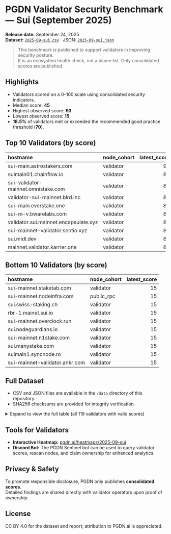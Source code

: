 # PGDN Validator Security Benchmark — Sui (September 2025)

**Release date:** September 24, 2025  
**Dataset:** [`2025-09-sui.csv`](../data/2025-09-sui.csv) · JSON: [`2025-09-sui.json`](../data/2025-09-sui.json)  

> This benchmark is published to support validators in improving security posture.  
> It is an ecosystem health check, not a blame list. Only consolidated scores are published.  

## Highlights
- Validators scored on a 0–100 scale using consolidated security indicators.  
- Median score: **45**  
- Highest observed score: **93**  
- Lowest observed score: **15**  
- **18.5%** of validators met or exceeded the recommended good practice threshold (**70**).  

## Top 10 Validators (by score)
| hostname                              | node_cohort   |   latest_score |
|:--------------------------------------|:--------------|---------------:|
| sui-main.astrostakers.com             | validator     |             93 |
| suimain01.chainflow.io                | validator     |             85 |
| sui-validator-mainnet.omnistake.com   | validator     |             85 |
| validator-sui-mainnet.blrd.inc        | validator     |             85 |
| sui-main.everstake.one                | validator     |             85 |
| sui-m-v.bwarelabs.com                 | validator     |             85 |
| validator.sui.mainnet.encapsulate.xyz | validator     |             85 |
| sui-mainnet-validator.sentio.xyz      | validator     |             80 |
| sui.midl.dev                          | validator     |             80 |
| mainnet.validator.karrier.one         | validator     |             80 |

## Bottom 10 Validators (by score)
| hostname                       | node_cohort   |   latest_score |
|:-------------------------------|:--------------|---------------:|
| sui-mainnet.staketab.com       | validator     |             15 |
| sui-mainnet.nodeinfra.com      | public_rpc    |             15 |
| sui.swiss-staking.ch           | validator     |             15 |
| rbr-1.mainet.sui.io            | validator     |             15 |
| sui-mainnet.overclock.run      | validator     |             15 |
| sui.nodeguardians.io           | validator     |             15 |
| sui-mainnet.n1stake.com        | validator     |             15 |
| sui.manystake.com              | validator     |             15 |
| suimain1.syncnode.ro           | validator     |             15 |
| sui-mainnet-validator.ankr.com | validator     |             15 |

## Full Dataset
- CSV and JSON files are available in the `/data` directory of this repository.  
- SHA256 checksums are provided for integrity verification.  

<details>
<summary>Expand to view the full table (all 119 validators with valid scores)</summary>

| hostname                                               | node_cohort   |   latest_score |
|:-------------------------------------------------------|:--------------|---------------:|
| sui-main.astrostakers.com                              | validator     |             93 |
| suimain01.chainflow.io                                 | validator     |             85 |
| sui-validator-mainnet.omnistake.com                    | validator     |             85 |
| validator-sui-mainnet.blrd.inc                         | validator     |             85 |
| sui-main.everstake.one                                 | validator     |             85 |
| sui-m-v.bwarelabs.com                                  | validator     |             85 |
| validator.sui.mainnet.encapsulate.xyz                  | validator     |             85 |
| sui-mainnet-validator.sentio.xyz                       | validator     |             80 |
| sui.midl.dev                                           | validator     |             80 |
| mainnet.validator.karrier.one                          | validator     |             80 |
| ika-validator.sui-mainnet.ika.xyz                      | validator     |             80 |
| sui.vestige.systems                                    | validator     |             80 |
| mainnet.validator.haedal.xyz                           | validator     |             80 |
| p2p.0018df71-34f0-470d-b60c-77f8dbf7960d.sui.bison.run | validator     |             80 |
| validator.mainnet.sui.mirai.cloud                      | validator     |             80 |
| lus776.stwserver.net                                   | validator     |             75 |
| validator-mainnet.bucketprotocol.io                    | validator     |             75 |
| cypher-mainnet.juicystake.io                           | validator     |             75 |
| sui-mn-validator.ibriz.ai                              | validator     |             75 |
| validator.mainnet.sui.zkvalidator.com                  | validator     |             75 |
| validator.mainnet.alphafi.xyz                          | validator     |             75 |
| juicy-sui-main.juicystake.io                           | validator     |             72 |
| val01-sui-m.pops.one                                   | validator     |             60 |
| sui-mainnet.nodes.lgns.xyz                             | validator     |             60 |
| sui.synergynodes.com                                   | validator     |             60 |
| sui-mainnet.interestlabs.io                            | validator     |             60 |
| sui.hashkey.cloud                                      | validator     |             60 |
| val1.premainnet.sui.p2p.org                            | validator     |             60 |
| sui-validator.bartestnet.com                           | validator     |             60 |
| mainnet-sui-validator.onbuff.com                       | validator     |             60 |
| sui-tdmtech-validator.ankr.com                         | validator     |             60 |
| sui-mainnet.stakewith.us                               | validator     |             60 |
| sui.bci.glxy.com                                       | validator     |             60 |
| sui-mainnet.chainode.tech                              | validator     |             60 |
| sui.artifact-staking.io                                | validator     |             60 |
| sui-mainnet-val1.services.asymmetric.re                | validator     |             60 |
| sui-mainnet-figment.staking.production.figment.io      | validator     |             60 |
| sui.chainide.com                                       | validator     |             60 |
| sui.stakingwizard.com                                  | validator     |             60 |
| n1.sui.kelepool.io                                     | validator     |             57 |
| sui-mainnet.brightlystake.com                          | validator     |             57 |
| sui.harbor.chorus.one                                  | validator     |             57 |
| sui-mainnet.testnet-pride.com                          | validator     |             57 |
| validator.mainnet.scallop.io                           | validator     |             54 |
| suinode.cogentcrypto.io                                | validator     |             50 |
| sui-validator.peeranha.io                              | validator     |             49 |
| sui-mainnet-udp.prod-eks-eu-west-1.staked.cloud        | validator     |             45 |
| sui-validator.stakely.io                               | validator     |             45 |
| sui-mainnet-endpoint.blockvision.org                   | hybrid_node   |             45 |
| sui.blockscope.net                                     | validator     |             45 |
| go.getblock.io                                         | validator     |             45 |
| mainnet.sui.gu3.jp                                     | validator     |             45 |
| sui-mainnet.h2o-nodes.com                              | validator     |             45 |
| sui-mainnet.01no.de                                    | validator     |             45 |
| sui-mainnet.dzdaic.com                                 | validator     |             45 |
| sui-v.bharvest.io                                      | validator     |             45 |
| sui-rpc.publicnode.com                                 | validator     |             45 |
| sui-mainnnet.contributiondao.com                       | validator     |             45 |
| mainnet.sui.kiliglab.io                                | validator     |             45 |
| sui-mainnet-validator.scale3labs.com                   | validator     |             45 |
| sui-mainnet.senseinode.com                             | validator     |             45 |
| api.blockeden.xyz                                      | validator     |             45 |
| restake-sui-main-00-0.machine.restake.tech             | validator     |             45 |
| sui-validator.blockvision.org                          | validator     |             45 |
| mainnet-rpc.sui.chainbase.online                       | validator     |             45 |
| fullnode.mainnet.sui.io                                | hybrid_node   |             45 |
| validator.sui.quantnode.tech                           | validator     |             45 |
| sui-mainnet.stakingdefenseleague.com                   | validator     |             45 |
| v.sui.mainnet.republiccrypto-source.info               | validator     |             45 |
| validator-01.sui.dsrvlabs.net                          | validator     |             45 |
| sui-mainnet.stakin-nodes.com                           | validator     |             45 |
| sui.starduststaking.com                                | validator     |             45 |
| sui.blockpi.network                                    | validator     |             45 |
| sui-mainnet.moonlet.network                            | validator     |             45 |
| sui-mainnet.surf.tech                                  | validator     |             43 |
| endpoints.omniatech.io                                 | validator     |             40 |
| sui.allnodes.me                                        | validator     |             40 |
| sui.api.onfinality.io                                  | public_rpc    |             40 |
| sui-mainnet.ops.fish                                   | validator     |             40 |
| sui.xprv.io                                            | validator     |             40 |
| sui-validator.nelrann.org                              | validator     |             40 |
| sui.proofgp.com                                        | validator     |             40 |
| bd-sui-main-validator-01.bdnodes.net                   | validator     |             34 |
| sui-mainnet.chorus.one                                 | validator     |             34 |
| mainnet-validator.sui.chainbase.online                 | validator     |             34 |
| clayno-sui-mn.prostaking.com                           | validator     |             24 |
| sui-mainnet.thepassivetrust.com                        | validator     |             15 |
| sui-mainnet.nodeinfravalidators.com                    | validator     |             15 |
| sui-mainnet-validator.blockeden.xyz                    | validator     |             15 |
| prod.sui.infstones.io                                  | validator     |             15 |
| validator.sui.mainnet.aftermath.finance                | validator     |             15 |
| suimain.hashedpotatoes.net                             | validator     |             15 |
| main.ahoyvalidator.xyz                                 | validator     |             15 |
| sui-mainnet.laine.one                                  | validator     |             15 |
| sui-validator.nodes.guru                               | validator     |             15 |
| validator.sui.a41.io                                   | validator     |             15 |
| validator-0.sui.mainnet.kiln.fi                        | validator     |             15 |
| sui.validator.neuler.xyz                               | validator     |             15 |
| sui-mainnet.forbole.com                                | validator     |             15 |
| mnv.sui.stakingcabin.com                               | validator     |             15 |
| sui-mainnet.shinlabs.xyz                               | validator     |             15 |
| sui-rpc-mainnet.nodersteam.com                         | validator     |             15 |
| sui-mainnet.overclock.run                              | validator     |             15 |
| mainnet-validator.suiet.app                            | validator     |             15 |
| validator.mainnet.sui.rpcpool.com                      | validator     |             15 |
| mainnet.fengsui.wtf                                    | validator     |             15 |
| sui-mainnet.imperator.co                               | validator     |             15 |
| mysten-1.mainnet.sui.io                                | validator     |             15 |
| mysten-2.mainnet.sui.io                                | validator     |             15 |
| sui-mainnet-validator.ankr.com                         | validator     |             15 |
| suimain1.syncnode.ro                                   | validator     |             15 |
| sui.manystake.com                                      | validator     |             15 |
| sui-mainnet.n1stake.com                                | validator     |             15 |
| sui.nodeguardians.io                                   | validator     |             15 |
| rbr-1.mainet.sui.io                                    | validator     |             15 |
| sui-val.citadel.one                                    | validator     |             15 |
| sui.swiss-staking.ch                                   | validator     |             15 |
| sui-mainnet.nodeinfra.com                              | public_rpc    |             15 |
| sui-mainnet.staketab.com                               | validator     |             15 |

</details>

## Tools for Validators
- **Interactive Heatmap:** [pgdn.ai/heatmaps/2025-09-sui](https://pgdn.ai/heatmaps/2025-09-sui)  
- **Discord Bot:** The PGDN Sentinel bot can be used to query validator scores, rescan nodes, and claim ownership for enhanced analytics.  

## Privacy & Safety
To promote responsible disclosure, PGDN only publishes **consolidated scores**.  
Detailed findings are shared directly with validator operators upon proof of ownership.

## License
CC BY 4.0 for the dataset and report; attribution to PGDN.ai is appreciated.
